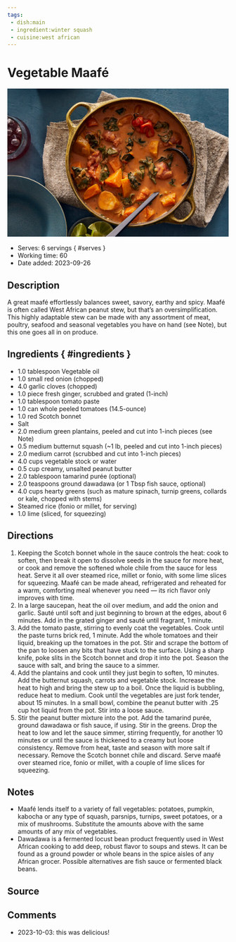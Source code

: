 ```yaml
---
tags:
 - dish:main
 - ingredient:winter squash
 - cuisine:west african
---
```


# Vegetable Maafé

![Recipe picture](../images/vegetable_maafe-0.jpg)

- Serves: 6 servings
{ #serves }
- Working time: 60
- Date added: 2023-09-26

## Description

A great maafé effortlessly balances sweet, savory, earthy and spicy. Maafé is often called West African peanut stew, but that’s an oversimplification. This highly adaptable stew can be made with any assortment of meat, poultry, seafood and seasonal vegetables you have on hand (see Note), but this one goes all in on produce.

## Ingredients { #ingredients }

- 1.0 tablespoon Vegetable oil 
- 1.0 small red onion (chopped)
- 4.0 garlic cloves (chopped)
- 1.0 piece fresh ginger, scrubbed and grated (1-inch)
- 1.0 tablespoon tomato paste 
- 1.0 can whole peeled tomatoes (14.5-ounce)
- 1.0 red Scotch bonnet 
- Salt 
- 2.0 medium green plantains, peeled and cut into 1-inch pieces (see Note)
- 0.5 medium butternut squash (~1 lb, peeled and cut into 1-inch pieces)
- 2.0 medium carrot (scrubbed and cut into 1-inch pieces)
- 4.0 cups vegetable stock or water 
- 0.5 cup creamy, unsalted peanut butter
- 2.0 tablespoon tamarind purée (optional)
- 2.0 teaspoons ground dawadawa (or 1 Tbsp fish sauce, optional)
- 4.0 cups hearty greens (such as mature spinach, turnip greens, collards or kale, chopped with stems)
- Steamed rice (fonio or millet, for serving)
- 1.0 lime (sliced, for squeezing)

## Directions

1. Keeping the Scotch bonnet whole in the sauce controls the heat: cook to soften, then break it open to dissolve seeds in the sauce for more heat, or cook and remove the softened whole chile from the sauce for less heat. Serve it all over steamed rice, millet or fonio, with some lime slices for squeezing. Maafé can be made ahead, refrigerated and reheated for a warm, comforting meal whenever you need — its rich flavor only improves with time.
2. In a large saucepan, heat the oil over medium, and add the onion and garlic. Sauté until soft and just beginning to brown at the edges, about 6 minutes. Add in the grated ginger and sauté until fragrant, 1 minute.
3. Add the tomato paste, stirring to evenly coat the vegetables. Cook until the paste turns brick red, 1 minute. Add the whole tomatoes and their liquid, breaking up the tomatoes in the pot. Stir and scrape the bottom of the pan to loosen any bits that have stuck to the surface. Using a sharp knife, poke slits in the Scotch bonnet and drop it into the pot. Season the sauce with salt, and bring the sauce to a simmer.
4. Add the plantains and cook until they just begin to soften, 10 minutes. Add the butternut squash, carrots and vegetable stock. Increase the heat to high and bring the stew up to a boil. Once the liquid is bubbling, reduce heat to medium. Cook until the vegetables are just fork tender, about 15 minutes. In a small bowl, combine the peanut butter with .25 cup hot liquid from the pot. Stir into a loose sauce.
5. Stir the peanut butter mixture into the pot. Add the tamarind purée, ground dawadawa or fish sauce, if using. Stir in the greens. Drop the heat to low and let the sauce simmer, stirring frequently, for another 10 minutes or until the sauce is thickened to a creamy but loose consistency. Remove from heat, taste and season with more salt if necessary. Remove the Scotch bonnet chile and discard. Serve maafé over steamed rice, fonio or millet, with a couple of lime slices for squeezing.

## Notes

- Maafé lends itself to a variety of fall vegetables: potatoes, pumpkin, kabocha or any type of squash, parsnips, turnips, sweet potatoes, or a mix of mushrooms. Substitute the amounts above with the same amounts of any mix of vegetables.
- Dawadawa is a fermented locust bean product frequently used in West African cooking to add deep, robust flavor to soups and stews. It can be found as a ground powder or whole beans in the spice aisles of any African grocer. Possible alternatives are fish sauce or fermented black beans.

## Source

## Comments

- 2023-10-03: this was delicious!
